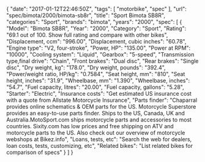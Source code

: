 {
    "date": "2017-01-12T22:46:50Z",
    "tags": [
        "motorbike",
        "spec"
    ],
    "url": "spec\/bimota\/2000\/bimota-sb8r",
    "title": "Sport Bimota SB8R",
    "categories": "Sport",
    "brands": "bimota",
    "years": "2000",
    "spec": [
        {
            "Model": "Bimota SB8R",
            "Year": "2000",
            "Category": "Sport",
            "Rating": "69.1 out of 100. Show full rating and compare with other bikes",
            "Displacement, ccm": "996.00",
            "Displacement, cubic inches": "60.78",
            "Engine type": "V2, four-stroke",
            "Power, HP": "135.00",
            "Power at RPM": "10000",
            "Cooling system": "Liquid",
            "Gearbox": "5-speed",
            "Transmission type,final drive": "Chain",
            "Front brakes": "Dual disc",
            "Rear brakes": "Single disc",
            "Dry weight, kg": "178.0",
            "Dry weight, pounds": "392.4",
            "Power\/weight ratio, HP\/kg": "0.7584",
            "Seat height, mm": "810",
            "Seat height, inches": "31.9",
            "Wheelbase, mm": "1.390",
            "Wheelbase, inches": "54.7",
            "Fuel capacity, litres": "20.00",
            "Fuel capacity, gallons": "5.28",
            "Starter": "Electric",
            "Insurance costs": "Get estimated US insurance cost with a quote from Allstate Motorcycle Insurance",
            "Parts finder": "Chaparral provides online schematics & OEM parts for the US.   Motorcycle Superstore provides an easy-to-use parts finder. Ships to the US, Canada, UK and Australia.MotoSport.com ships motorcycle parts and accessories to most countries.    Sixity.com has low prices and free shipping on ATV and motorcycle parts to the US. Also check out our overview of motorcycle webshops at Bikez.info",
            "Loans, tests, etc": "Search the web for dealers, loan costs, tests, customizing, etc",
            "Related bikes": "List related bikes for comparison of specs"
        }
    ]
}